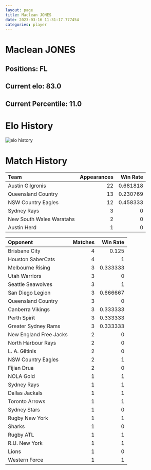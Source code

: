 ```yaml
---  
layout: page  
title: Maclean JONES  
date: 2023-03-16 11:31:17.777454  
categories: player  
---
```

# Maclean JONES

## Positions: FL

## Current elo: 83.0

## Current Percentile: 11.0

# Elo History


![elo history](history_MacleanJONES.png)
# Match History


| Team                     |   Appearances |   Win Rate |
|:-------------------------|--------------:|-----------:|
| Austin Gilgronis         |            22 |   0.681818 |
| Queensland Country       |            13 |   0.230769 |
| NSW Country Eagles       |            12 |   0.458333 |
| Sydney Rays              |             3 |   0        |
| New South Wales Waratahs |             2 |   0        |
| Austin Herd              |             1 |   0        |

| Opponent               |   Matches |   Win Rate |
|:-----------------------|----------:|-----------:|
| Brisbane City          |         4 |   0.125    |
| Houston SaberCats      |         4 |   1        |
| Melbourne Rising       |         3 |   0.333333 |
| Utah Warriors          |         3 |   0        |
| Seattle Seawolves      |         3 |   1        |
| San Diego Legion       |         3 |   0.666667 |
| Queensland Country     |         3 |   0        |
| Canberra Vikings       |         3 |   0.333333 |
| Perth Spirit           |         3 |   0.333333 |
| Greater Sydney Rams    |         3 |   0.333333 |
| New England Free Jacks |         2 |   0        |
| North Harbour Rays     |         2 |   0        |
| L. A. Giltinis         |         2 |   0        |
| NSW Country Eagles     |         2 |   1        |
| Fijian Drua            |         2 |   0        |
| NOLA Gold              |         1 |   1        |
| Sydney Rays            |         1 |   1        |
| Dallas Jackals         |         1 |   1        |
| Toronto Arrows         |         1 |   1        |
| Sydney Stars           |         1 |   0        |
| Rugby New York         |         1 |   1        |
| Sharks                 |         1 |   0        |
| Rugby ATL              |         1 |   1        |
| R.U. New York          |         1 |   1        |
| Lions                  |         1 |   0        |
| Western Force          |         1 |   1        |